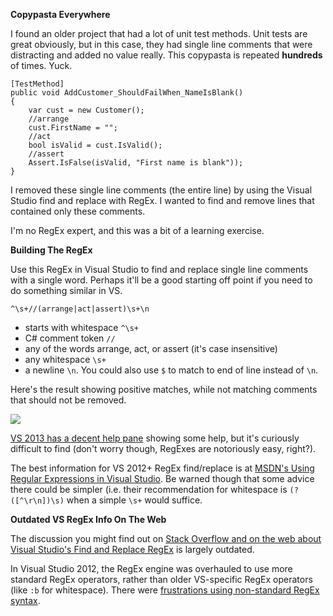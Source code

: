 <!--{PublishedOn:"05-Mar-2015",Title:"Removing Single Line Comments Using Visual Studio Find/Replace RegEx",Intro:"Remove the entire comment line in a handful of unit test classes.", Tags:["visual-studio","regex"]}-->

**Copypasta Everywhere**

I found an older project that had a lot of unit test methods. Unit tests are great obviously, but in this case, they had single line comments that were distracting and added no value really. This copypasta is repeated **hundreds** of times. Yuck.

    [TestMethod]
    public void AddCustomer_ShouldFailWhen_NameIsBlank()
    {
        var cust = new Customer();
        //arrange           
        cust.FirstName = "";
        //act 
        bool isValid = cust.IsValid();
        //assert
        Assert.IsFalse(isValid, "First name is blank"));
    }

I removed these single line comments (the entire line) by using the Visual Studio find and replace with RegEx. I wanted to find and remove lines that contained only these comments.

I'm no RegEx expert, and this was a bit of a learning exercise.

**Building The RegEx**

Use this RegEx in Visual Studio to find and replace single line comments with a single word. Perhaps it'll be a good starting off point if you need to do something similar in VS.

	^\s+//(arrange|act|assert)\s+\n	

- starts with whitespace `^\s+`
- C# comment token `//`
- any of the words arrange, act, or assert (it's case insensitive) 
- any whitespace `\s+`
- a newline `\n`. You could also use `$` to match to end of line instead of `\n`.

Here's the result showing positive matches, while not matching comments that should not be removed.

![](http://i.imgur.com/I508AFw.png)

[VS 2013 has a decent help pane](http://i.imgur.com/K2gr3lZ.png) showing some help, but it's curiously difficult to find (don't worry though, RegExes are notoriously easy, right?).

The best information for VS 2012+ RegEx find/replace is at [MSDN's Using Regular Expressions in Visual Studio](https://msdn.microsoft.com/en-us/library/2k3te2cs.aspx). Be warned though that some advice there could be simpler (i.e. their recommendation for whitespace is `(?([^\r\n])\s)` when a simple `\s+` would suffice. 

**Outdated VS RegEx Info On The Web**

The discussion you might find out on [Stack Overflow and on the web about Visual Studio's Find and Replace RegEx](http://stackoverflow.com/search?q=visual+studio+find+replace+RegEx) is largely outdated.

In Visual Studio 2012, the RegEx engine was overhauled to use more standard RegEx operators, rather than older VS-specific RegEx operators (like `:b` for whitespace). There were [frustrations using non-standard RegEx syntax](http://blog.codinghorror.com/the-visual-studio-ide-and-regular-expressions/). 
